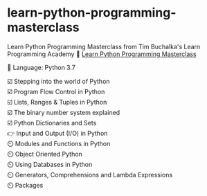 # learn-python-programming-masterclass

Learn Python Programming Masterclass from Tim Buchalka's Learn Programming Academy :link: [Learn Python Programming Masterclass](https://www.udemy.com/course/python-the-complete-python-developer-course/)  
 
:wrench: Language: Python 3.7

:ballot_box_with_check: Stepping into the world of Python  
:ballot_box_with_check: Program Flow Control in Python  
:ballot_box_with_check: Lists, Ranges & Tuples in Python  
:ballot_box_with_check: The binary number system explained  
:ballot_box_with_check: Python Dictionaries and Sets  
:point_right: Input and Output (I/O) in Python  
:timer_clock:	Modules and Functions in Python  
:timer_clock:	Object Oriented Python  
:timer_clock:	Using Databases in Python  
:timer_clock:	Generators, Comprehensions and Lambda Expressions   
:timer_clock:	Packages  
